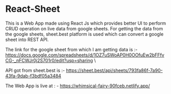 # React-Sheet

This is a Web App made using React Js which provides better UI to perform CRUD operation on live data from google sheets. For getting the data from the google sheets, sheet.best platform is used which can convert a google sheet into REST API.

The link for the google sheet from which I am getting data is :- https://docs.google.com/spreadsheets/d/1OZ7uSWoAP0H0OOfuEw2bFFfvCG-_nFCWJr0j2S701r0/edit?usp=sharing \

API got from sheet.best is :- https://sheet.best/api/sheets/793fa86f-7a90-43fa-9dab-f3bdf05a3484

The Web App is live at : - https://whimsical-fairy-90fceb.netlify.app/
